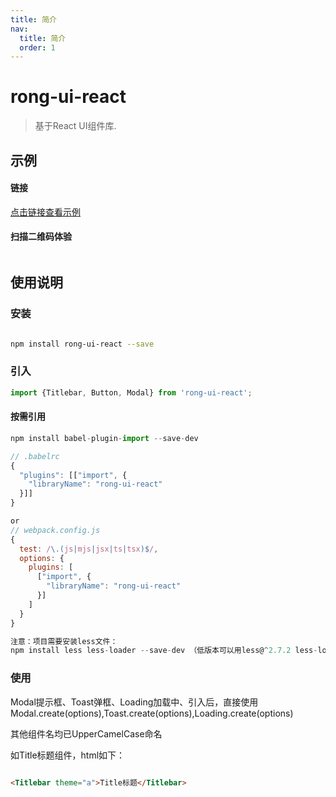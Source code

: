 ```yaml
---
title: 简介
nav:
  title: 简介
  order: 1
---
```


# rong-ui-react

> 基于React UI组件库.


## 示例

#### 链接

[点击链接查看示例](https://rong360.github.io/rong-ui-react/demo/index.html)

#### 扫描二维码体验

<img :src="$withBase('/images/ewm.png')" />

## 使用说明

### 安装

```bash

npm install rong-ui-react --save

```

### 引入

```js
import {Titlebar, Button, Modal} from 'rong-ui-react';
```

#### 按需引用

```js
npm install babel-plugin-import --save-dev

// .babelrc
{
  "plugins": [["import", {
    "libraryName": "rong-ui-react"
  }]]
}

or
// webpack.config.js
{
  test: /\.(js|mjs|jsx|ts|tsx)$/,
  options: {
    plugins: [
      ["import", {
        "libraryName": "rong-ui-react"
      }]
    ]
  }
}

注意：项目需要安装less文件：
npm install less less-loader --save-dev （低版本可以用less@^2.7.2 less-loader@^4.0.3）
```


### 使用

Modal提示框、Toast弹框、Loading加载中、引入后，直接使用Modal.create(options),Toast.create(options),Loading.create(options)

其他组件名均已UpperCamelCase命名

如Title标题组件，html如下：

```html

<Titlebar theme="a">Title标题</Titlebar>

```
